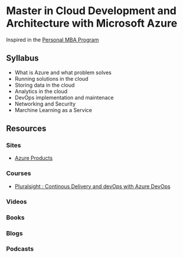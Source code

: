 # Master in Cloud Development and Architecture with Microsoft Azure

Inspired in the [Personal MBA Program](https://personalmba.com/)


## Syllabus

* What is Azure and what problem solves
* Running solutions in the cloud 
* Storing data in the cloud
* Analytics in the cloud
* DevOps implementation and maintenace 
* Networking and Security
* Marchine Learning as a Service


## Resources
### Sites
* [Azure Products](https://azure.microsoft.com/en-us/services/)
### Courses
* [Pluralsight : Continous Delivery and devOps with Azure DevOps](https://app.pluralsight.com/library/courses/continuous-delivery-azure-devops-big-picture/table-of-contents)
### Videos
### Books
### Blogs
### Podcasts
